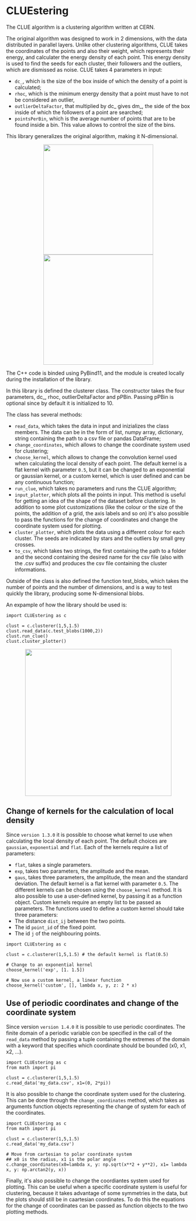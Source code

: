 # CLUEstering 
The CLUE algorithm is a clustering algorithm written at CERN.

The original algorithm was designed to work in 2 dimensions, with the data distributed in parallel layers.
Unlike other clustering algorithms, CLUE takes the coordinates of the points and also their weight, which represents their energy, and calculater the energy density of each point.
This energy density is used to find the seeds for each cluster, their followers and the outliers, which are dismissed as noise.
CLUE takes 4 parameters in input: 
* `dc_`, which is the size of the box inside of which the density of a point is calculated;
* `rhoc`, which is the minimum energy density that a point must have to not be considered an outlier,
* `outlierDeltaFactor`, that multiplied by dc_ gives dm_, the side of the box inside of which the followers of a point are searched;
* `pointsPerBin`, which is the average number of points that are to be found inside a bin. This value allows to control the size of the bins.

This library generalizes the original algorithm, making it N-dimensional.

<p align="center">
    <img src="./images/plot2d.png" width="300" height="300"> <img src="./images/plot3d.png" width="300" height="300">
</p>

The C++ code is binded using PyBind11, and the module is created locally during the installation of the library.

In this library is defined the clusterer class. The constructor takes the four parameters, dc_, rhoc, outlierDeltaFactor and pPBin. Passing pPBin is optional since by default it is initialized to 10.

The class has several methods:
* `read_data`, which takes the data in input and inizializes the class members. The data can be in the form of list, numpy array, dictionary, string containing the path to a csv file or pandas DataFrame;
* `change_coordinates`, which allows to change the coordinate system used for clustering;
* `choose_kernel`, which allows to change the convolution kernel used when calculating the local density of each point. The default kernel is a flat kernel with parameter `0.5`, but it can be changed to an exponential or gaussian kernel, or a custom kernel, which is user defined and can be any continuous function;
* `run_clue`, which takes no parameters and runs the CLUE algorithm;
* `input_plotter`, which plots all the points in input. This method is useful for getting an idea of the shape of the dataset before clustering. In addition to some plot customizations (like the colour or the size of the points, the addition of a grid, the axis labels and so on) it's also possible to pass the functions for the change of coordinates and change the coordinate system used for plotting.
* `cluster_plotter`, which plots the data using a different colour for each cluster. The seeds are indicated by stars and the outliers by small grey crosses.
* `to_csv`, which takes two strings, the first containing the path to a folder and the second containing the desired name for the csv file (also with the .csv suffix) and produces the csv file containing the cluster informations.

Outside of the class is also defined the function test_blobs, which takes the number of points and the number of dimensions, and is a way to test quickly the library, producing some N-dimensional blobs.

An expample of how the library should be used is:
```
import CLUEstering as c

clust = c.clusterer(1,5,1.5)
clust.read_data(c.test_blobs(1000,2))
clust.run_clue()
clust.cluster_plotter()
```
<p align="center">
    <img src="./images/blobwithnoise.png" width="400" height="400"> 
</p>

## Change of kernels for the calculation of local density
Since `version 1.3.0` it is possible to choose what kernel to use when calculating the local density of each point. 
The default choices are `gaussian`, `exponential` and `flat`. Each of the kernels require a list of parameters:
* `flat`, takes a single parameters.
* `exp`, takes two parameters, the amplitude and the mean.
* `gaus`, takes three parameters, the amplitude, the mean and the standard deviation. 
The default kernel is a flat kernel with parameter `0.5`.
The different kernels can be chosen using the `choose_kernel` method. It is also possible to use a user-defined kernel, by passing it as a function object. Custom kernels require an empty list to be passed as parameters.
The functions used to define a custom kernel should take three parameters: 
* The distance `dist_ij` between the two points.
* The id `point_id` of the fixed point.
* The id `j` of the neighbouring points.

```
import CLUEstering as c

clust = c.clusterer(1,5,1.5) # the default kernel is flat(0.5)

# Change to an exponential kernel 
choose_kernel('exp', [1. 1.5])

# Now use a custom kernel, a linear function
choose_kernel('custom', [], lambda x, y, z: 2 * x)
```

## Use of periodic coordinates and change of the coordinate system
Since version `version 1.4.0` it is possible to use periodic coordinates. 
The finite domain of a periodic variable con be specified in the call of the `read_data` method by passing a tuple containing the extremes of the domain with a keyword that specifies which coordinate should be bounded (x0, x1, x2, ...).

```
import CLUEstering as c
from math import pi

clust = c.clusterer(1,5,1.5)
c.read_data('my_data.csv', x1=(0, 2*pi))
```

It is also possible to change the coordinate system used for the clustering. This can be done through the `change_coordinates` method, which takes as arguments function objects representing the change of system for each of the coordinates.

```
import CLUEstering as c
from math import pi

clust = c.clusterer(1,5,1.5)
c.read_data('my_data.csv')

# Move from cartesian to polar coordinate system
## x0 is the radius, x1 is the polar angle
c.change_coordinates(x0=lambda x, y: np.sqrt(x**2 + y**2), x1= lambda x, y: np.arctan2(y, x))
```

Finally, it's also possible to change the coordiantes system used for plotting. This can be useful when a specific coordinate system is useful for clustering, because it takes advantage of some symmetries in the data, but the plots should still be in caartesian coordinates. 
To do this the equations for the change of coordinates can be passed as function objects to the two plotting methods.
